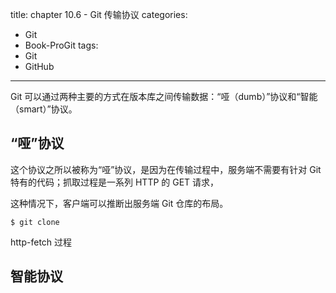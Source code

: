 title: chapter 10.6 - Git 传输协议
categories:
  - Git
  - Book-ProGit
tags:
  - Git
  - GitHub

---

Git 可以通过两种主要的方式在版本库之间传输数据：“哑（dumb）”协议和“智能（smart）”协议。

<!--more-->

## “哑”协议

这个协议之所以被称为“哑”协议，是因为在传输过程中，服务端不需要有针对 Git 特有的代码；抓取过程是一系列 HTTP 的 GET 请求，

这种情况下，客户端可以推断出服务端 Git 仓库的布局。

```
$ git clone 
```

http-fetch 过程

## 智能协议
